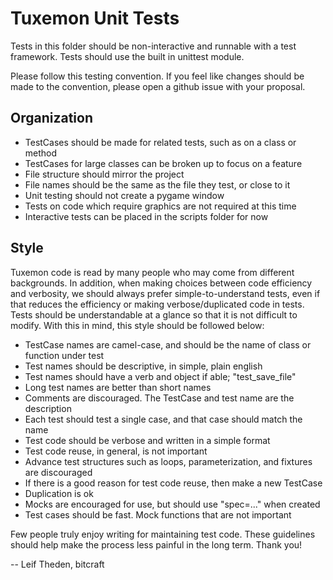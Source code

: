 Tuxemon Unit Tests
==================

Tests in this folder should be non-interactive and runnable with a test
framework.  Tests should use the built in unittest module.

Please follow this testing convention.  If you feel like changes should be
made to the convention, please open a github issue with your proposal.

## Organization

* TestCases should be made for related tests, such as on a class or method
* TestCases for large classes can be broken up to focus on a feature
* File structure should mirror the project
* File names should be the same as the file they test, or close to it
* Unit testing should not create a pygame window
* Tests on code which require graphics are not required at this time
* Interactive tests can be placed in the scripts folder for now

## Style

Tuxemon code is read by many people who may come from different backgrounds.
In addition, when making choices between code efficiency and verbosity, we
should always prefer simple-to-understand tests, even if that reduces the
efficiency or making verbose/duplicated code in tests. Tests should be
understandable at a glance so that it is not difficult to modify. With this
in mind, this style should be followed below:

* TestCase names are camel-case, and should be the name of class or function under test
* Test names should be descriptive, in simple, plain english
* Test names should have a verb and object if able; "test_save_file"
* Long test names are better than short names
* Comments are discouraged.  The TestCase and test name are the description
* Each test should test a single case, and that case should match the name
* Test code should be verbose and written in a simple format
* Test code reuse, in general, is not important
* Advance test structures such as loops, parameterization, and fixtures are discouraged
* If there is a good reason for test code reuse, then make a new TestCase
* Duplication is ok
* Mocks are encouraged for use, but should use "spec=..." when created
* Test cases should be fast.  Mock functions that are not important

Few people truly enjoy writing for maintaining test code.  These guidelines
should help make the process less painful in the long term.  Thank you!



-- Leif Theden, bitcraft
